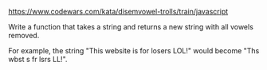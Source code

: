 https://www.codewars.com/kata/disemvowel-trolls/train/javascript

Write a function that takes a string and returns a new string with all vowels removed.

For example, the string "This website is for losers LOL!" would become "Ths wbst s fr lsrs LL!".